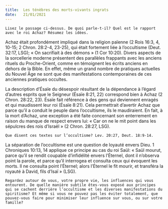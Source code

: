 ```yaml
---
title:  Les ténèbres des morts-vivants ingrats
date:   21/01/2021
---
```


`Lisez le passage ci-dessus. De quoi parle-t-il? Quel est le rapport avec le roi Achaz? Résumez les idées.`

Achaz était profondément impliqué dans la religion païenne (2 Rois 16:3, 4, 10-15; 2 Chron. 28:2-4, 23-25), qui était fortement liée à l’occultisme (Deut. 32:17, LSG); « On sacrifiait à des démons » (1 Cor 10:20). Divers aspects de la sorcellerie moderne présentent des parallèles frappants avec les anciens rituels du Proche-Orient, comme en témoignent les écrits anciens en dehors de la Bible. En effet, même un grand nombre de pratiques actuelles du Nouvel Âge ne sont que des manifestations contemporaines de ces anciennes pratiques occultes.

La description d’Ésaïe du désespoir résultant de la dépendance à l’égard d’autres esprits que le Seigneur (Ésaïe 8:21, 22) correspond bien à Achaz (2 Chron. 28:22, 23). Ésaïe fait référence à des gens qui deviennent enragés et qui maudissent leur roi (Ésaïe 8:21). Cela permettrait d’avertir Achaz que parce qu’il a conduit le peuple dans l’occultisme, ils le maudiraient. En fait, à la mort d’Achaz, une exception a été faite concernant son enterrement en raison du manque de respect envers lui: « Car on ne le mit point dans les sépulcres des rois d’Israël » (2 Chron. 28:27, LSG).

`Que disent ces textes sur l’occultisme? Lev. 20:27, Deut. 18:9-14.`

La séparation de l’occultisme est une question de loyauté envers Dieu. 1 Chroniques 10:13, 14 applique ce principe au cas du roi Saül: « Saül mourut, parce qu’il se rendit coupable d’infidélité envers l’Éternel, dont il n’observa point la parole, et parce qu’il interrogea et consulta ceux qui évoquent les morts. Il ne consulta point l’Éternel; alors l’Éternel le fit mourir, et transféra la royauté à David, fils d’Isaï » (LSG).

`Regardez autour de vous, votre propre vie, les influences qui vous entourent. De quelle manière subtile êtes-vous exposé aux principes qui se cachent derrière l’occultisme et les diverses manifestations du spiritisme? Et même si vous ne pouvez pas les éviter totalement, que pouvez-vous faire pour minimiser leur influence sur vous, ou sur votre famille?`